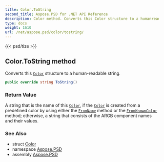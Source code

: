 ```yaml
---
title: Color.ToString
second_title: Aspose.PSD for .NET API Reference
description: Color method. Converts this Color structure to a humanreadable string
type: docs
weight: 1610
url: /net/aspose.psd/color/tostring/
---
```

{{< psd/tize >}}
## Color.ToString method

Converts this [`Color`](../) structure to a human-readable string.

```csharp
public override string ToString()
```

### Return Value

A string that is the name of this [`Color`](../), if the [`Color`](../) is created from a predefined color by using either the [`FromName`](../fromname/) method or the [`FromKnownColor`](../fromknowncolor/) method; otherwise, a string that consists of the ARGB component names and their values.

### See Also

* struct [Color](../)
* namespace [Aspose.PSD](../../../aspose.psd/)
* assembly [Aspose.PSD](../../../)


